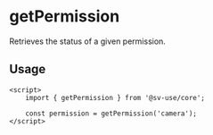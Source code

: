 # getPermission

Retrieves the status of a given permission.

## Usage

```svelte
<script>
	import { getPermission } from '@sv-use/core';

	const permission = getPermission('camera');
</script>
```

